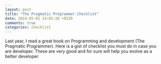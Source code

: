 ```yaml
---
layout: post
title: "The Pragmatic Programmer Checklist"
date: 2014-05-01 14:05:26 +0530
comments: true
categories: checklist
---
```


Last year, I read a great book on Programming and development (The Pragmatic Programmer).
Here is a gist of checklist you must do in case you are developer. These are very good
and for sure will help you evolve as a better developer.


<script src="https://gist.github.com/vinitkumar/55ef44f759b7e5620d59.js"></script>
